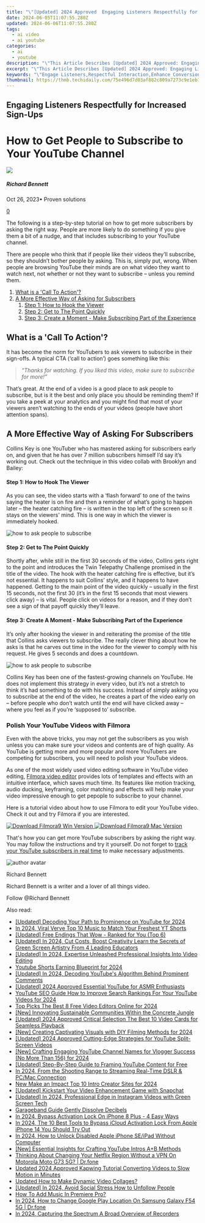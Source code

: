 ```yaml
---
title: "\"[Updated] 2024 Approved  Engaging Listeners Respectfully for Increased Sign-Ups\""
date: 2024-06-05T11:07:55.280Z
updated: 2024-06-06T11:07:55.280Z
tags:
  - ai video
  - ai youtube
categories:
  - ai
  - youtube
description: "\"This Article Describes [Updated] 2024 Approved: Engaging Listeners Respectfully for Increased Sign-Ups\""
excerpt: "\"This Article Describes [Updated] 2024 Approved: Engaging Listeners Respectfully for Increased Sign-Ups\""
keywords: "\"Engage Listeners,Respectful Interaction,Enhance Conversion,Increase Subscriptions,Effective Outreach,Sign-Up Strategies,Positive Communication\""
thumbnail: https://thmb.techidaily.com/75e496d7d03af882c809a7273c9e1eb1d9baeae9a3a5a4a6ed566b778061c9ff.png
---
```


## Engaging Listeners Respectfully for Increased Sign-Ups

# How to Get People to Subscribe to Your YouTube Channel

![](https://images.wondershare.com/filmora/article-images/richard-bennett.jpg)

##### Richard Bennett

 Oct 26, 2023• Proven solutions

[0](#commentsBoxSeoTemplate)

The following is a step-by-step tutorial on how to get more subscribers by asking the right way. People are more likely to do something if you give them a bit of a nudge, and that includes subscribing to your YouTube channel.

There are people who think that if people like their videos they’ll subscribe, so they shouldn’t bother people by asking. This is, simply put, wrong. When people are browsing YouTube their minds are on what video they want to watch next, not whether or not they want to subscribe – unless you remind them.

1. [What is a 'Call To Action'?](#cta)
2. [A More Effective Way of Asking for Subscribers](#betterway)  
   1. [Step 1: How to Hook the Viewer](#hook)  
   2. [Step 2: Get to The Point Quickly](#point)  
   3. [Step 3: Create a Moment - Make Subscribing Part of the Experience](#moment)

## What is a 'Call To Action'?

It has become the norm for YouTubers to ask viewers to subscribe in their sign-offs. A typical CTA (‘call to action’) goes something like this:

> _“Thanks for watching. If you liked this video, make sure to subscribe for more!”_

That’s great. At the end of a video is a good place to ask people to subscribe, but is it the best and only place you should be reminding them? If you take a peek at your analytics and you might find that most of your viewers aren’t watching to the ends of your videos (people have short attention spans).

## A More Effective Way of Asking For Subscribers

Collins Key is one YouTuber who has mastered asking for subscribers early on, and given that he has over 7 million subscribers himself I’d say it’s working out. Check out the technique in this video collab with Brooklyn and Bailey:

#### Step 1: How to Hook The Viewer

As you can see, the video starts with a ‘flash forward’ to one of the twins saying the heater is on fire and then a reminder of what’s going to happen later – the heater catching fire – is written in the top left of the screen so it stays on the viewers' mind. This is one way in which the viewer is immediately hooked.

![ how to ask people to subscribe](https://images.wondershare.com/filmora/article-images/ask-people-to-subscribe-by-hook.jpg)

#### Step 2: Get to The Point Quickly

Shortly after, while still in the first 30 seconds of the video, Collins gets right to the point and introduces the Twin Telepathy Challenge promised in the title of the video. The hook with the heater catching fire is effective, but it’s not essential. It happens to suit Collins’ style, and it happens to have happened. Getting to the main point of the video quickly – usually in the first 15 seconds, not the first 30 (it’s in the first 15 seconds that most viewers click away) – is vital. People click on videos for a reason, and if they don’t see a sign of that payoff quickly they’ll leave.

#### Step 3: Create A Moment - Make Subscribing Part of the Experience

It’s only after hooking the viewer in and reiterating the promise of the title that Collins asks viewers to subscribe. The really clever thing about how he asks is that he carves out time in the video for the viewer to comply with his request. He gives 5 seconds and does a countdown.

![ how to ask people to subscribe](https://images.wondershare.com/filmora/article-images/ask-people-to-subscribe-in-perfect-moment.jpg)

Collins Key has been one of the fastest-growing channels on YouTube. He does not implement this strategy in every video, but it’s not a stretch to think it’s had something to do with his success. Instead of simply asking you to subscribe at the end of the video, he creates a part of the video early on – before people who don’t watch until the end will have clicked away – where you feel as if you’re ‘supposed to’ subscribe.

### Polish Your YouTube Videos with Filmora

Even with the above tricks, you may not get the subscribers as you wish unless you can make sure your videos and contents are of high quality. As YouTube is getting more and more popular and more YouTubers are competing for subscribers, you will need to polish your YouTube videos.

As one of the most widely used video editing software in YouTube video editing, [Filmora video editor](https://tools.techidaily.com/wondershare/filmora/download/) provides lots of templates and effects with an intuitive interface, which saves much time. Its features like motion tracking, audio ducking, keyframing, color matching and effects will help make your video impressive enough to get pepople to subscribe to your channel.

Here is a tutorial video about how to use Filmora to edit your YouTube video. Check it out and try Filmora if you are interested.

[![Download Filmora9 Win Version](https://images.wondershare.com/filmora/guide/download-btn-win.jpg) ](https://tools.techidaily.com/wondershare/filmora/download/) [![Download Filmora9 Mac Version](https://images.wondershare.com/filmora/guide/download-btn-mac.jpg) ](https://tools.techidaily.com/wondershare/filmora/download/)

That's how you can get more YouTube subscribers by asking the right way. You may follow the instructions and try it yourself. Do not forget to [track your YouTube subscribers in real time](https://tools.techidaily.com/wondershare/filmora/download/) to make necessary adjustments.

![author avatar](https://images.wondershare.com/filmora/article-images/richard-bennett.jpg)

Richard Bennett

Richard Bennett is a writer and a lover of all things video.

Follow @Richard Bennett

<span class="atpl-alsoreadstyle">Also read:</span>
<div><ul>
<li><a href="https://facebook-video-footage.techidaily.com/updated-decoding-your-path-to-prominence-on-youtube-for-2024/"><u>[Updated] Decoding Your Path to Prominence on YouTube for 2024</u></a></li>
<li><a href="https://facebook-video-footage.techidaily.com/in-2024-viral-verve-top-10-music-to-match-your-freshest-yt-shorts/"><u>In 2024, Viral Verve  Top 10 Music to Match Your Freshest YT Shorts</u></a></li>
<li><a href="https://facebook-video-footage.techidaily.com/updated-free-endings-that-wow-ranked-for-you-top-6/"><u>[Updated] Free Endings That Wow - Ranked for You (Top 6)</u></a></li>
<li><a href="https://facebook-video-footage.techidaily.com/updated-in-2024-cut-costs-boost-creativity-learn-the-secrets-of-green-screen-artistry-from-4-leading-educators/"><u>[Updated] In 2024, Cut Costs, Boost Creativity  Learn the Secrets of Green Screen Artistry From 4 Leading Educators</u></a></li>
<li><a href="https://facebook-video-footage.techidaily.com/updated-in-2024-expertise-unleashed-professional-insights-into-video-editing/"><u>[Updated] In 2024, Expertise Unleashed  Professional Insights Into Video Editing</u></a></li>
<li><a href="https://facebook-video-footage.techidaily.com/youtube-shorts-earning-blueprint-for-2024/"><u>Youtube Shorts Earning Blueprint for 2024</u></a></li>
<li><a href="https://facebook-video-footage.techidaily.com/updated-in-2024-decoding-youtubes-algorithm-behind-prominent-comments/"><u>[Updated] In 2024, Decoding YouTube's Algorithm Behind Prominent Comments</u></a></li>
<li><a href="https://facebook-video-footage.techidaily.com/updated-2024-approved-essential-youtube-for-asmr-enthusiasts/"><u>[Updated] 2024 Approved  Essential YouTube for ASMR Enthusiasts</u></a></li>
<li><a href="https://facebook-video-footage.techidaily.com/youtube-seo-guide-how-to-improve-search-rankings-for-your-youtube-videos-for-2024/"><u>YouTube SEO Guide  How to Improve Search Rankings For Your YouTube Videos for 2024</u></a></li>
<li><a href="https://facebook-video-footage.techidaily.com/top-picks-the-best-8-free-video-editors-online-for-2024/"><u>Top Picks  The Best 8 Free Video Editors Online for 2024</u></a></li>
<li><a href="https://facebook-video-footage.techidaily.com/new-innovating-sustainable-communities-within-the-concrete-jungle/"><u>[New] Innovating Sustainable Communities Within the Concrete Jungle</u></a></li>
<li><a href="https://facebook-video-footage.techidaily.com/updated-2024-approved-critical-selection-the-best-10-video-cards-for-seamless-playback/"><u>[Updated] 2024 Approved  Critical Selection  The Best 10 Video Cards for Seamless Playback</u></a></li>
<li><a href="https://facebook-video-footage.techidaily.com/new-creating-captivating-visuals-with-diy-filming-methods-for-2024/"><u>[New] Creating Captivating Visuals with DIY Filming Methods for 2024</u></a></li>
<li><a href="https://facebook-video-footage.techidaily.com/updated-2024-approved-cutting-edge-strategies-for-youtube-split-screen-videos/"><u>[Updated] 2024 Approved  Cutting-Edge Strategies for YouTube Split-Screen Videos</u></a></li>
<li><a href="https://facebook-video-footage.techidaily.com/new-crafting-engaging-youtube-channel-names-for-vlogger-success-no-more-than-156-for-2024/"><u>[New] Crafting Engaging YouTube Channel Names for Vlogger Success (No More Than 156) for 2024</u></a></li>
<li><a href="https://facebook-video-footage.techidaily.com/updated-step-by-step-guide-to-framing-youtube-content-for-free/"><u>[Updated] Step-By-Step Guide to Framing YouTube Content for Free</u></a></li>
<li><a href="https://facebook-video-recording.techidaily.com/in-2024-from-the-shooting-range-to-streaming-real-time-dslr-and-pcmac-connection/"><u>In 2024, From the Shooting Range to Streaming Real-Time  DSLR & PC/Mac Connection</u></a></li>
<li><a href="https://smart-video-editing.techidaily.com/new-make-an-impact-top-10-intro-creator-sites-for-2024/"><u>New Make an Impact Top 10 Intro Creator Sites for 2024</u></a></li>
<li><a href="https://extra-guidance.techidaily.com/updated-kickstart-your-video-enhancement-game-with-snapchat/"><u>[Updated] Kickstart Your Video Enhancement Game with Snapchat</u></a></li>
<li><a href="https://instagram-clips.techidaily.com/updated-in-2024-professional-edge-in-instagram-videos-with-green-screen-tech/"><u>[Updated] In 2024, Professional Edge in Instagram Videos with Green Screen Tech</u></a></li>
<li><a href="https://extra-hints.techidaily.com/garageband-guide-gently-dissolve-decibels/"><u>Garageband Guide  Gently Dissolve Decibels</u></a></li>
<li><a href="https://activate-lock.techidaily.com/in-2024-bypass-activation-lock-on-iphone-8-plus-4-easy-ways-by-drfone-ios/"><u>In 2024, Bypass Activation Lock On iPhone 8 Plus - 4 Easy Ways</u></a></li>
<li><a href="https://activate-lock.techidaily.com/in-2024-the-10-best-tools-to-bypass-icloud-activation-lock-from-apple-iphone-14-you-should-try-out-by-drfone-ios/"><u>In 2024, The 10 Best Tools to Bypass iCloud Activation Lock From Apple iPhone 14 You Should Try Out</u></a></li>
<li><a href="https://ios-unlock.techidaily.com/in-2024-how-to-unlock-disabled-apple-iphone-seipad-without-computer-by-drfone-ios/"><u>In 2024, How to Unlock Disabled Apple iPhone SE/iPad Without Computer</u></a></li>
<li><a href="https://youtube-videos.techidaily.com/new-essential-insights-for-crafting-youtube-intros-aplusb-methods/"><u>[New] Essential Insights for Crafting YouTube Intros  A+B Methods</u></a></li>
<li><a href="https://fake-location.techidaily.com/thinking-about-changing-your-netflix-region-without-a-vpn-on-motorola-moto-g73-5g-drfone-by-drfone-virtual-android/"><u>Thinking About Changing Your Netflix Region Without a VPN On Motorola Moto G73 5G? | Dr.fone</u></a></li>
<li><a href="https://ai-driven-video-production.techidaily.com/updated-2024-approved-kapwing-tutorial-converting-videos-to-slow-motion-in-minutes/"><u>Updated 2024 Approved Kapwing Tutorial Converting Videos to Slow Motion in Minutes</u></a></li>
<li><a href="https://ai-editing-video.techidaily.com/updated-how-to-make-dynamic-video-collages/"><u>Updated How to Make Dynamic Video Collages?</u></a></li>
<li><a href="https://instagram-clips.techidaily.com/updated-in-2024-avoid-social-stress-how-to-unfollow-people/"><u>[Updated] In 2024, Avoid Social Stress  How to Unfollow People</u></a></li>
<li><a href="https://extra-information.techidaily.com/how-to-add-music-in-premiere-pro/"><u>How To Add Music In Premiere Pro?</u></a></li>
<li><a href="https://review-topics.techidaily.com/in-2024-how-to-change-google-play-location-on-samsung-galaxy-f54-5g-drfone-by-drfone-virtual-android/"><u>In 2024, How to Change Google Play Location On Samsung Galaxy F54 5G | Dr.fone</u></a></li>
<li><a href="https://screen-recording.techidaily.com/in-2024-capturing-the-spectrum-a-broad-overview-of-recorders/"><u>In 2024, Capturing the Spectrum  A Broad Overview of Recorders</u></a></li>
</ul></div>

<ins class="adsbygoogle"
      style="display:block"
      data-ad-client="ca-pub-7571918770474297"
      data-ad-slot="8358498916"
      data-ad-format="auto"
      data-full-width-responsive="true"></ins>